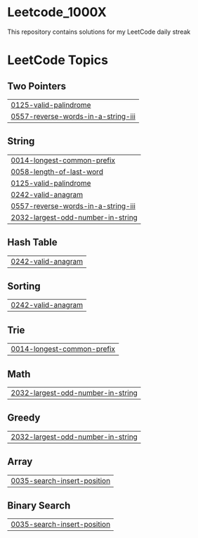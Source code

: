 # Leetcode_1000X
This repository contains solutions for my LeetCode daily streak

<!---LeetCode Topics Start-->
# LeetCode Topics
## Two Pointers
|  |
| ------- |
| [0125-valid-palindrome](https://github.com/Ayesha-chaudhry/Leetcode_1000X/tree/master/0125-valid-palindrome) |
| [0557-reverse-words-in-a-string-iii](https://github.com/Ayesha-chaudhry/Leetcode_1000X/tree/master/0557-reverse-words-in-a-string-iii) |
## String
|  |
| ------- |
| [0014-longest-common-prefix](https://github.com/Ayesha-chaudhry/Leetcode_1000X/tree/master/0014-longest-common-prefix) |
| [0058-length-of-last-word](https://github.com/Ayesha-chaudhry/Leetcode_1000X/tree/master/0058-length-of-last-word) |
| [0125-valid-palindrome](https://github.com/Ayesha-chaudhry/Leetcode_1000X/tree/master/0125-valid-palindrome) |
| [0242-valid-anagram](https://github.com/Ayesha-chaudhry/Leetcode_1000X/tree/master/0242-valid-anagram) |
| [0557-reverse-words-in-a-string-iii](https://github.com/Ayesha-chaudhry/Leetcode_1000X/tree/master/0557-reverse-words-in-a-string-iii) |
| [2032-largest-odd-number-in-string](https://github.com/Ayesha-chaudhry/Leetcode_1000X/tree/master/2032-largest-odd-number-in-string) |
## Hash Table
|  |
| ------- |
| [0242-valid-anagram](https://github.com/Ayesha-chaudhry/Leetcode_1000X/tree/master/0242-valid-anagram) |
## Sorting
|  |
| ------- |
| [0242-valid-anagram](https://github.com/Ayesha-chaudhry/Leetcode_1000X/tree/master/0242-valid-anagram) |
## Trie
|  |
| ------- |
| [0014-longest-common-prefix](https://github.com/Ayesha-chaudhry/Leetcode_1000X/tree/master/0014-longest-common-prefix) |
## Math
|  |
| ------- |
| [2032-largest-odd-number-in-string](https://github.com/Ayesha-chaudhry/Leetcode_1000X/tree/master/2032-largest-odd-number-in-string) |
## Greedy
|  |
| ------- |
| [2032-largest-odd-number-in-string](https://github.com/Ayesha-chaudhry/Leetcode_1000X/tree/master/2032-largest-odd-number-in-string) |
## Array
|  |
| ------- |
| [0035-search-insert-position](https://github.com/Ayesha-chaudhry/Leetcode_1000X/tree/master/0035-search-insert-position) |
## Binary Search
|  |
| ------- |
| [0035-search-insert-position](https://github.com/Ayesha-chaudhry/Leetcode_1000X/tree/master/0035-search-insert-position) |
<!---LeetCode Topics End-->